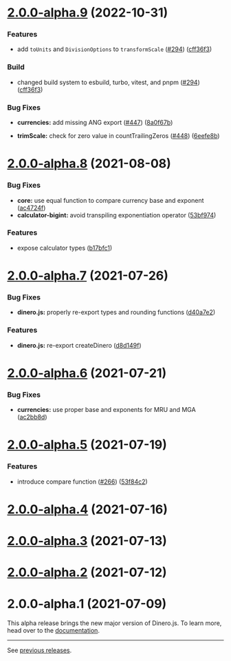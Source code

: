 # [2.0.0-alpha.9](https://github.com/johnhooks/dinero.js/compare/v2.0.0-alpha.8...v2.0.0-alpha.9) (2022-10-31)


### Features

* add `toUnits` and `DivisionOptions` to `transformScale` ([#294](https://github.com/dinerojs/dinero.js/issues/294)) ([cff36f3](https://github.com/johnhooks/dinero.js/commit/cff36f32d6e95e4ccba5b325daf7c066d324e586))

### Build

* changed build system to esbuild, turbo, vitest, and pnpm ([#294](https://github.com/dinerojs/dinero.js/issues/294)) ([cff36f3](https://github.com/johnhooks/dinero.js/commit/cff36f32d6e95e4ccba5b325daf7c066d324e586))

### Bug Fixes

* **currencies:** add missing ANG export ([#447](https://github.com/johnhooks/dinero.js/issues/447)) ([8a0f67b](https://github.com/johnhooks/dinero.js/commit/8a0f67bda699ca8082d7a68def21a9d11fa5f1a8))

* **trimScale:** check for zero value in countTrailingZeros ([#448](https://github.com/johnhooks/dinero.js/issues/448)) ([6eefe8b](https://github.com/johnhooks/dinero.js/commit/6eefe8b17c2a3497f836301e6001b05901ac9dec))


# [2.0.0-alpha.8](https://github.com/dinerojs/dinero.js/compare/v2.0.0-alpha.7...v2.0.0-alpha.8) (2021-08-08)

### Bug Fixes

* **core:** use equal function to compare currency base and exponent ([ac4724f](https://github.com/dinerojs/dinero.js/commit/ac4724f12d6625e4838dd49a517d0cd214f57f6e))
* **calculator-bigint:** avoid transpiling exponentiation operator ([53bf974](https://github.com/dinerojs/dinero.js/commit/53bf974de377455c2e1156c1c9a321276dfb11a3))

### Features

* expose calculator types ([b17bfc1](https://github.com/dinerojs/dinero.js/commit/b17bfc111c2462c9226b1a7fa7d6786b055a54ca))

# [2.0.0-alpha.7](https://github.com/dinerojs/dinero.js/compare/v2.0.0-alpha.6...v2.0.0-alpha.7) (2021-07-26)

### Bug Fixes

* **dinero.js:** properly re-export types and rounding functions ([d40a7e2](https://github.com/dinerojs/dinero.js/commit/d40a7e29aff102c4e16b8416a2600cc9e0d6add6))

### Features

* **dinero.js:** re-export createDinero ([d8d149f](https://github.com/dinerojs/dinero.js/commit/d8d149f77e8efce20a60a22aba1df6b21f0f4f25))

# [2.0.0-alpha.6](https://github.com/dinerojs/dinero.js/compare/v2.0.0-alpha.5...v2.0.0-alpha.6) (2021-07-21)

### Bug Fixes

* **currencies:** use proper base and exponents for MRU and MGA ([ac2bb8d](https://github.com/dinerojs/dinero.js/commit/ac2bb8da8f53e8f461423745c2aaf4c5730e0421))

# [2.0.0-alpha.5](https://github.com/dinerojs/dinero.js/compare/v2.0.0-alpha.4...v2.0.0-alpha.5) (2021-07-19)

### Features

* introduce compare function ([#266](https://github.com/dinerojs/dinero.js/issues/266)) ([53f84c2](https://github.com/dinerojs/dinero.js/commit/53f84c28c78ba8bf04249615267f01f60603c674))

# [2.0.0-alpha.4](https://github.com/dinerojs/dinero.js/compare/v2.0.0-alpha.3...v2.0.0-alpha.4) (2021-07-16)

# [2.0.0-alpha.3](https://github.com/dinerojs/dinero.js/compare/v2.0.0-alpha.2...v2.0.0-alpha.3) (2021-07-13)

# [2.0.0-alpha.2](https://github.com/dinerojs/dinero.js/compare/v2.0.0-alpha.1...v2.0.0-alpha.2) (2021-07-12)

# 2.0.0-alpha.1 (2021-07-09)

This alpha release brings the new major version of Dinero.js. To learn more, head over to the [documentation](https://v2.dinerojs.com/docs).

---

See [previous releases](https://github.com/dinerojs/dinero.js/releases?after=v2.0.0-alpha.1).
